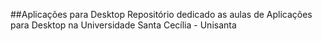 ##Aplicações para Desktop
Repositório dedicado as aulas de Aplicações para Desktop na Universidade Santa Cecília - Unisanta
